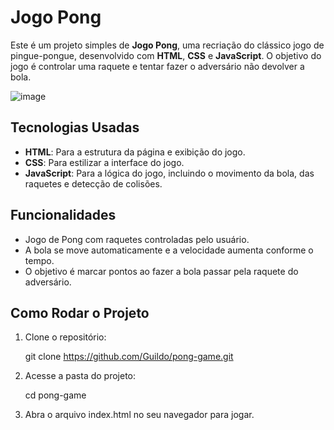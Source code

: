 # Jogo Pong

Este é um projeto simples de **Jogo Pong**, uma recriação do clássico jogo de pingue-pongue, desenvolvido com **HTML**, **CSS** e **JavaScript**. O objetivo do jogo é controlar uma raquete e tentar fazer o adversário não devolver a bola.

![image](https://github.com/user-attachments/assets/c68f2c5d-77f0-4210-9670-537964318acf)

## Tecnologias Usadas

- **HTML**: Para a estrutura da página e exibição do jogo.
- **CSS**: Para estilizar a interface do jogo.
- **JavaScript**: Para a lógica do jogo, incluindo o movimento da bola, das raquetes e detecção de colisões.

## Funcionalidades

- Jogo de Pong com raquetes controladas pelo usuário.
- A bola se move automaticamente e a velocidade aumenta conforme o tempo.
- O objetivo é marcar pontos ao fazer a bola passar pela raquete do adversário.

## Como Rodar o Projeto

1. Clone o repositório:
   
   git clone https://github.com/Guildo/pong-game.git

2. Acesse a pasta do projeto:

   cd pong-game

3. Abra o arquivo index.html no seu navegador para jogar.
